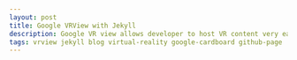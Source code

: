 ```yaml
---
layout: post
title: Google VRView with Jekyll 
description: Google VR view allows developer to host VR content very easily with various platforms, including Android, iOS and Web. In this post, I embedded some sample VR view widgets on my Jekyll page hosted on Github. All you need is a Google Cardboard to experience the 3D immersive world.
tags: vrview jekyll blog virtual-reality google-cardboard github-page
---
```


